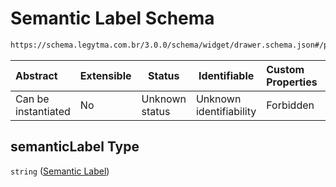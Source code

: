 # Semantic Label Schema

```txt
https://schema.legytma.com.br/3.0.0/schema/widget/drawer.schema.json#/properties/semanticLabel
```




| Abstract            | Extensible | Status         | Identifiable            | Custom Properties | Additional Properties | Access Restrictions | Defined In                                                                         |
| :------------------ | ---------- | -------------- | ----------------------- | :---------------- | --------------------- | ------------------- | ---------------------------------------------------------------------------------- |
| Can be instantiated | No         | Unknown status | Unknown identifiability | Forbidden         | Allowed               | none                | [drawer.schema.json\*](../schema/widget/drawer.schema.json) |

## semanticLabel Type

`string` ([Semantic Label](drawer-properties-semantic-label.md))
